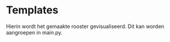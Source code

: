 # Templates

Hierin wordt het gemaakte rooster gevisualiseerd. Dit kan worden aangroepen in main.py.